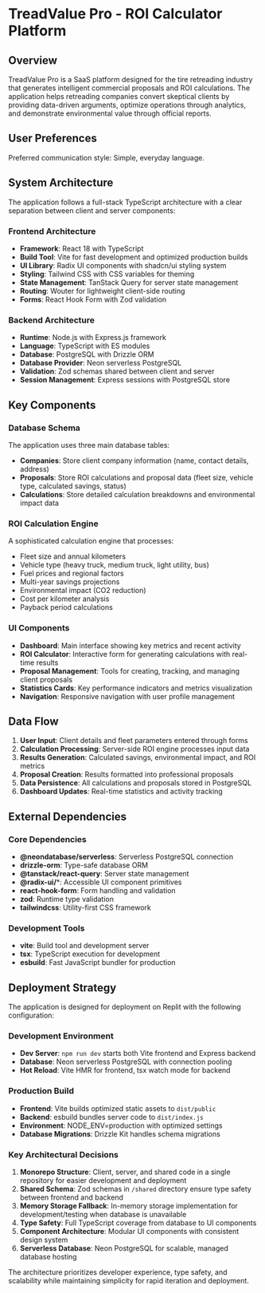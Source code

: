 # TreadValue Pro - ROI Calculator Platform

## Overview

TreadValue Pro is a SaaS platform designed for the tire retreading industry that generates intelligent commercial proposals and ROI calculations. The application helps retreading companies convert skeptical clients by providing data-driven arguments, optimize operations through analytics, and demonstrate environmental value through official reports.

## User Preferences

Preferred communication style: Simple, everyday language.

## System Architecture

The application follows a full-stack TypeScript architecture with a clear separation between client and server components:

### Frontend Architecture
- **Framework**: React 18 with TypeScript
- **Build Tool**: Vite for fast development and optimized production builds
- **UI Library**: Radix UI components with shadcn/ui styling system
- **Styling**: Tailwind CSS with CSS variables for theming
- **State Management**: TanStack Query for server state management
- **Routing**: Wouter for lightweight client-side routing
- **Forms**: React Hook Form with Zod validation

### Backend Architecture
- **Runtime**: Node.js with Express.js framework
- **Language**: TypeScript with ES modules
- **Database**: PostgreSQL with Drizzle ORM
- **Database Provider**: Neon serverless PostgreSQL
- **Validation**: Zod schemas shared between client and server
- **Session Management**: Express sessions with PostgreSQL store

## Key Components

### Database Schema
The application uses three main database tables:
- **Companies**: Store client company information (name, contact details, address)
- **Proposals**: Store ROI calculations and proposal data (fleet size, vehicle type, calculated savings, status)
- **Calculations**: Store detailed calculation breakdowns and environmental impact data

### ROI Calculation Engine
A sophisticated calculation engine that processes:
- Fleet size and annual kilometers
- Vehicle type (heavy truck, medium truck, light utility, bus)
- Fuel prices and regional factors
- Multi-year savings projections
- Environmental impact (CO2 reduction)
- Cost per kilometer analysis
- Payback period calculations

### UI Components
- **Dashboard**: Main interface showing key metrics and recent activity
- **ROI Calculator**: Interactive form for generating calculations with real-time results
- **Proposal Management**: Tools for creating, tracking, and managing client proposals
- **Statistics Cards**: Key performance indicators and metrics visualization
- **Navigation**: Responsive navigation with user profile management

## Data Flow

1. **User Input**: Client details and fleet parameters entered through forms
2. **Calculation Processing**: Server-side ROI engine processes input data
3. **Results Generation**: Calculated savings, environmental impact, and ROI metrics
4. **Proposal Creation**: Results formatted into professional proposals
5. **Data Persistence**: All calculations and proposals stored in PostgreSQL
6. **Dashboard Updates**: Real-time statistics and activity tracking

## External Dependencies

### Core Dependencies
- **@neondatabase/serverless**: Serverless PostgreSQL connection
- **drizzle-orm**: Type-safe database ORM
- **@tanstack/react-query**: Server state management
- **@radix-ui/***: Accessible UI component primitives
- **react-hook-form**: Form handling and validation
- **zod**: Runtime type validation
- **tailwindcss**: Utility-first CSS framework

### Development Tools
- **vite**: Build tool and development server
- **tsx**: TypeScript execution for development
- **esbuild**: Fast JavaScript bundler for production

## Deployment Strategy

The application is designed for deployment on Replit with the following configuration:

### Development Environment
- **Dev Server**: `npm run dev` starts both Vite frontend and Express backend
- **Database**: Neon serverless PostgreSQL with connection pooling
- **Hot Reload**: Vite HMR for frontend, tsx watch mode for backend

### Production Build
- **Frontend**: Vite builds optimized static assets to `dist/public`
- **Backend**: esbuild bundles server code to `dist/index.js`
- **Environment**: NODE_ENV=production with optimized settings
- **Database Migrations**: Drizzle Kit handles schema migrations

### Key Architectural Decisions

1. **Monorepo Structure**: Client, server, and shared code in a single repository for easier development and deployment
2. **Shared Schema**: Zod schemas in `/shared` directory ensure type safety between frontend and backend
3. **Memory Storage Fallback**: In-memory storage implementation for development/testing when database is unavailable
4. **Type Safety**: Full TypeScript coverage from database to UI components
5. **Component Architecture**: Modular UI components with consistent design system
6. **Serverless Database**: Neon PostgreSQL for scalable, managed database hosting

The architecture prioritizes developer experience, type safety, and scalability while maintaining simplicity for rapid iteration and deployment.